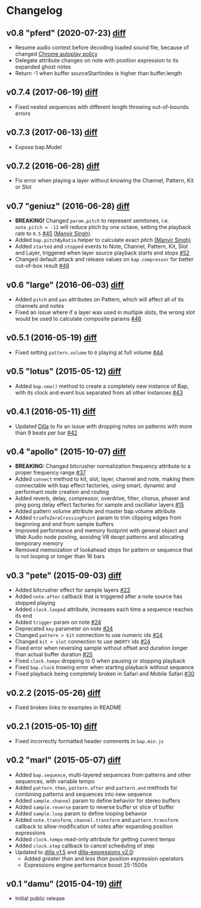 # Changelog

## v0.8 "pferd" (2020-07-23) [diff](https://github.com/adamrenklint/bap/compare/v0.7.4...v0.8.0)

- Resume audio context before decoding loaded sound file, because of changed [Chrome autoplay policy](https://developers.google.com/web/updates/2017/09/autoplay-policy-changes#webaudio)
- Delegate attribute changes on note with position expression to its expanded ghost notes
- Return -1 when buffer sourceStartIndex is higher than buffer.length

## v0.7.4 (2017-06-19) [diff](https://github.com/adamrenklint/bap/compare/v0.7.3...v0.7.4)

- Fixed nested sequences with different length throwing out-of-bounds errors

## v0.7.3 (2017-06-13) [diff](https://github.com/adamrenklint/bap/compare/v0.7.2...v0.7.3)

- Expose bap.Model

## v0.7.2 (2016-06-28) [diff](https://github.com/adamrenklint/bap/compare/v0.7.0...v0.7.2)

- Fix error when playing a layer without knowing the Channel, Pattern, Kit or Slot

## v0.7 "geniuz" (2016-06-28) [diff](https://github.com/adamrenklint/bap/compare/v0.6.0...v0.7.0)

- **BREAKING!** Changed `param.pitch` to represent semitones, i.e. `note.pitch = -12` will reduce pitch by one octave, setting the playback rate to `0.5` [#45](https://github.com/adamrenklint/bap/issues/45) [(Manvir Singh)](https://github.com/gurs1kh)
- Added `bap.pitchByRatio` helper to calculate exact pitch [(Manvir Singh)](https://github.com/gurs1kh)
- Added `started` and `stopped` events to Note, Channel, Pattern, Kit, Slot and Layer, triggered when layer source playback starts and stops [#52](https://github.com/adamrenklint/bap/issues/52)
- Changed default attack and release values on `bap.compressor` for better out-of-box result [#48](https://github.com/adamrenklint/bap/issues/48)

## v0.6 "large" (2016-06-03) [diff](https://github.com/adamrenklint/bap/compare/v0.5.1...v0.6.0)

- Added `pitch` and `pan` attributes on Pattern, which will affect all of its channels and notes
- Fixed an issue where if a layer was used in multiple slots, the wrong slot would be used to calculate composite params [#46](https://github.com/adamrenklint/bap/issues/46)

## v0.5.1 (2016-05-19) [diff](https://github.com/adamrenklint/bap/compare/v0.5.0...v0.5.1)

- Fixed setting `pattern.volume` to `0` playing at full volume [#44](https://github.com/adamrenklint/bap/issues/44)

## v0.5 "lotus" (2015-05-12) [diff](https://github.com/adamrenklint/bap/compare/v0.4.1...v0.5.0)

- Added `bap.new()` method to create a completely new instance of Bap, with its clock and event bus separated from all other instances [#43](https://github.com/adamrenklint/bap/issues/43)

## v0.4.1 (2016-05-11) [diff](https://github.com/adamrenklint/bap/compare/v0.4.0...v0.4.1)

- Updated [Dilla](https://github.com/adamrenklint/dilla) to fix an issue with dropping notes on patterns with more than 9 beats per bar [#42](https://github.com/adamrenklint/bap/issues/42)

## v0.4 "apollo" (2015-10-07) [diff](https://github.com/adamrenklint/bap/compare/v0.3.0...v0.4.0)

- **BREAKING:** Changed bitcrusher normalization frequency attribute to a proper frequency range [#37](https://github.com/adamrenklint/bap/issues/37)
- Added ```connect``` method to kit, slot, layer, channel and note, making them connectable with bap effect factories, using smart, dynamic and performant node creation and routing
- Added reverb, delay, compressor, overdrive, filter, chorus, phaser and ping pong delay effect factories for sample and oscillator layers [#15](https://github.com/adamrenklint/bap/issues/15)
- Added pattern volume attribute and master bap.volume attribute
- Added ```trimToZeroCrossingPoint``` param to trim clipping edges from beginning and end from sample buffers
- Improved performance and memory footprint with general object and Web Audio node pooling, avoiding V8 deopt patterns and allocating temporary memory
- Removed memoization of lookahead steps for pattern or sequence that is not looping or longer than 16 bars

## v0.3 "pete" (2015-09-03) [diff](https://github.com/adamrenklint/bap/compare/v0.2.2...v0.3.0)

- Added bitcrusher effect for sample layers [#23](https://github.com/adamrenklint/bap/issues/23)
- Added ```note.after``` callback that is triggered after a note source has stopped playing
- Added `clock.looped` attribute, increases each time a sequence reaches its end
- Added ```trigger``` param on note [#24](https://github.com/adamrenklint/bap/issues/24)
- Deprecated ```key``` parameter on note [#24](https://github.com/adamrenklint/bap/issues/24)
- Changed ```pattern > kit``` connection to use numeric ids [#24](https://github.com/adamrenklint/bap/issues/24)
- Changed ```kit > slot``` connection to use ```QWERTY``` ids [#24](https://github.com/adamrenklint/bap/issues/24)
- Fixed error when reversing sample without offset and duration longer than actual buffer duration [#25](https://github.com/adamrenklint/bap/issues/25)
- Fixed `clock.tempo` dropping to 0 when pausing or stopping playback
- Fixed `bap.clock` trowing error when starting playback without sequence
- Fixed playback being completely broken in Safari and Mobile Safari [#30](https://github.com/adamrenklint/bap/issues/30)

## v0.2.2 (2015-05-26) [diff](https://github.com/adamrenklint/bap/compare/v0.2.1...v0.2.2)

- Fixed broken links to examples in README

## v0.2.1 (2015-05-10) [diff](https://github.com/adamrenklint/bap/compare/v0.2.0...v0.2.1)

- Fixed incorrectly formatted header comments in ```bap.min.js```

## v0.2 "marl" (2015-05-07) [diff](https://github.com/adamrenklint/bap/compare/v0.1.0...v0.2.0)

- Added ```bap.sequence```, multi-layered sequences from patterns and other sequences, with variable tempo
- Added ```pattern.then```, ```pattern.after``` and ```pattern.and``` methods for combining patterns and sequences into new sequence
- Added ```sample.channel``` param to define behavior for stereo buffers
- Added ```sample.reverse``` param to reverse buffer or slice of buffer
- Added ```sample.loop``` param to define looping behavior
- Added ```note.transform```, ```channel.transform``` and ```pattern.transform``` callback to allow modification of notes after expanding position expressions
- Added ```clock.tempo``` read-only attribute for getting current tempo
- Added ```clock.step``` callback to cancel scheduling of step
- Updated to [dilla v1.5](https://www.npmjs.com/package/dilla) and [dilla-expressions v2.0](https://www.npmjs.com/package/dilla-expressions):
  - Added *greater than* and *less than* position expression operators
  - Expressions engine performance boost 25-1500x

## v0.1 "damu" (2015-04-19) [diff](https://github.com/adamrenklint/bap/compare/a31c03fd0e95c7cace5615c37db5eebdec877f95...v0.1.0)

- Initial public release
